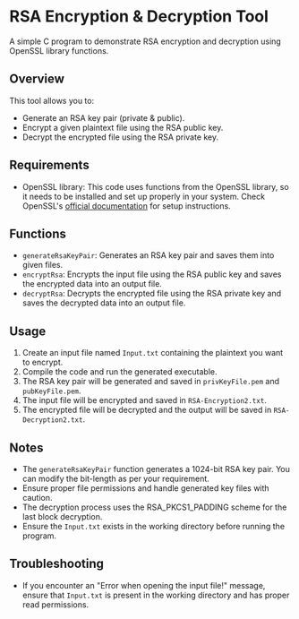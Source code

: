 # RSA Encryption & Decryption Tool

A simple C program to demonstrate RSA encryption and decryption using OpenSSL library functions.

## Overview

This tool allows you to:
- Generate an RSA key pair (private & public).
- Encrypt a given plaintext file using the RSA public key.
- Decrypt the encrypted file using the RSA private key.

## Requirements

- OpenSSL library: This code uses functions from the OpenSSL library, so it needs to be installed and set up properly in your system. Check OpenSSL's [official documentation](https://www.openssl.org/docs/) for setup instructions.

## Functions

- `generateRsaKeyPair`: Generates an RSA key pair and saves them into given files.
- `encryptRsa`: Encrypts the input file using the RSA public key and saves the encrypted data into an output file.
- `decryptRsa`: Decrypts the encrypted file using the RSA private key and saves the decrypted data into an output file.

## Usage

1. Create an input file named `Input.txt` containing the plaintext you want to encrypt.
2. Compile the code and run the generated executable.
3. The RSA key pair will be generated and saved in `privKeyFile.pem` and `pubKeyFile.pem`.
4. The input file will be encrypted and saved in `RSA-Encryption2.txt`.
5. The encrypted file will be decrypted and the output will be saved in `RSA-Decryption2.txt`.

## Notes

- The `generateRsaKeyPair` function generates a 1024-bit RSA key pair. You can modify the bit-length as per your requirement.
- Ensure proper file permissions and handle generated key files with caution.
- The decryption process uses the RSA_PKCS1_PADDING scheme for the last block decryption.
- Ensure the `Input.txt` exists in the working directory before running the program.

## Troubleshooting

- If you encounter an "Error when opening the input file!" message, ensure that `Input.txt` is present in the working directory and has proper read permissions.
